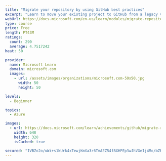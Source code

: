 ```yaml
---
title: "Migrate your repository by using GitHub best practices"
excerpt: "Learn to move your existing project to GitHub from a legacy version control system."
webUrl: https://docs.microsoft.com/en-us/learn/modules/migrate-repository-github/
type: course
price: Free
length: PT43M
ratings:
  count: 290
  average: 4.7517242
heat: 50

provider:
  name: Microsoft Learn
  domain: microsoft.com
  images:
    - url: /assets/images/organizations/microsoft.com-50x50.jpg
      width: 50
      height: 50

levels:
  - Beginner

topics:
  - Azure

images:
  - url: https://docs.microsoft.com/learn/achievements/github/migrate-repository-github-social.png
    width: 640
    height: 320
    isCached: true

secured: "IVBZo2o/uWi+s1kUrk4xTewjKmXa3r6TmAEZ54f8XHPEp3wJhVGeIj4Mo/bZBjZcCle6Yv43s+zZjRcGjSqntgUm/aFjL+LoPhxy8N5a3DSdP/yrxxNr7Cx3wjMaTVbaev34ty2ZtU/rt4ZGc4MoJAFPqmf53EpcUhtGggu88hWLrFmnHWSkju7QZgBPdfBlkGcKH1gJPM9Egel9z+Ty1HiGea09d6xm1soEarJCjYM1RdEJnt1xquQ8j8NYdy6YtA9qBEqT2wa8ozh8JWE3P2KckhlcxnyJwiqiQfCGvx9DpkBuf6O6HSZ9PJ0H8oPHuaftopFJsMsS+8v6pADr3bLOtJmE6TiJRiwNhnDZ2xhduqwfHmgvhx8ocMd7rrDDq+rLJ4lvVIpro8Dzq4hEjqp3iAs3CBMwDJsa2rBf2CE=;ErPAmJnTSsCS+aMxA9HUcg=="
---
```


